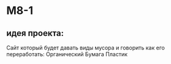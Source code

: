 # M8-1
## идея проекта:
Сайт который будет давать виды мусора и говорить как его переработать:
Органический 
Бумага 
Пластик
